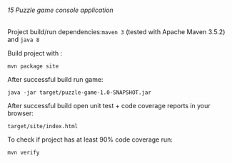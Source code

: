 ###### 15 Puzzle game console application

Project build/run dependencies:``maven 3`` (tested with Apache Maven 3.5.2) and ``java 8``

Build project with :
```
mvn package site
```

After successful build run game:
```
java -jar target/puzzle-game-1.0-SNAPSHOT.jar
```

After successful build open unit test + code coverage reports in your browser:
```
target/site/index.html
```

To check if project has at least 90% code coverage run:
```
mvn verify
``` 